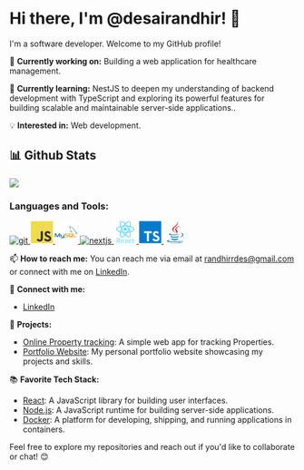 # Hi there, I'm @desairandhir! 👋

I'm a software developer. Welcome to my GitHub profile!

🔭 **Currently working on:** Building a web application for healthcare management.

🌱 **Currently learning:**  NestJS to deepen my understanding of backend development with TypeScript and exploring its powerful features for building scalable and maintainable server-side applications..

💡 **Interested in:** Web development.

## 📊 Github Stats
<a href="https://github.com/braydonwang/braydonwang">
  <img align="center" src="https://github-readme-stats-git-masterrstaa-rickstaa.vercel.app/api/top-langs/?username=braydonwang&langs_count=8&tex&title_color=ffffff&text_color=c9cacc&icon_color=2bbc8a&bg_color=1d1f21&layout=compact&hide=jupyter%20notebook,cmake,html,css,makefile,shell,procfile" />
</a>
<h3 align="left">Languages and Tools:</h3>
<p align="left">
  <a href="https://git-scm.com/" target="_blank" rel="noreferrer">
    <img src="https://www.vectorlogo.zone/logos/git-scm/git-scm-icon.svg" alt="git" width="40" height="40"/>
  </a>
  <a href="https://developer.mozilla.org/en-US/docs/Web/JavaScript" target="_blank" rel="noreferrer">
    <img src="https://raw.githubusercontent.com/devicons/devicon/master/icons/javascript/javascript-original.svg" alt="javascript" width="40" height="40"/>
  </a>
  <a href="https://www.mysql.com/" target="_blank" rel="noreferrer">
    <img src="https://raw.githubusercontent.com/devicons/devicon/master/icons/mysql/mysql-original-wordmark.svg" alt="mysql" width="40" height="40"/>
  </a>
  <a href="https://nextjs.org/" target="_blank" rel="noreferrer">
    <img src="https://cdn.worldvectorlogo.com/logos/nextjs-2.svg" alt="nextjs" width="40" height="40"/>
  </a>
  <a href="https://reactjs.org/" target="_blank" rel="noreferrer">
    <img src="https://raw.githubusercontent.com/devicons/devicon/master/icons/react/react-original-wordmark.svg" alt="react" width="40" height="40"/>
  </a>
  <a href="https://www.typescriptlang.org/" target="_blank" rel="noreferrer">
    <img src="https://raw.githubusercontent.com/devicons/devicon/master/icons/typescript/typescript-original.svg" alt="typescript" width="40" height="40"/>
  </a>
  <a href="https://www.java.com/" target="_blank" rel="noreferrer">
    <img src="https://raw.githubusercontent.com/devicons/devicon/master/icons/java/java-original.svg" alt="java" width="40" height="40"/>
  </a>
</p>

📫 **How to reach me:** You can reach me via email at randhirrdes@gmail.com or connect with me on [LinkedIn](https://www.linkedin.com/in/randhir-desai-991567242/).

🔗 **Connect with me:**
- [LinkedIn](https://www.linkedin.com/in/randhir-desai-991567242/)


🚀 **Projects:**
- [Online Property tracking](https://github.com/desairandhir/OnlinePropertyTracking): A simple web app for tracking Properties.
- [Portfolio Website](https://github.com): My personal portfolio website showcasing my projects and skills.


📚 **Favorite Tech Stack:**
- [React](https://reactjs.org/): A JavaScript library for building user interfaces.
- [Node.js](https://nodejs.org/): A JavaScript runtime for building server-side applications.
- [Docker](https://www.docker.com/): A platform for developing, shipping, and running applications in containers.


Feel free to explore my repositories and reach out if you'd like to collaborate or chat! 😊


<!---
desairandhir/desairandhir is a ✨ special ✨ repository because its `README.md` (this file) appears on your GitHub profile.
You can click the Preview link to take a look at your changes.
--->

